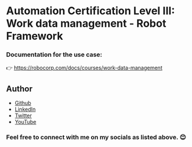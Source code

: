 # Automation Certification Level III: Work data management - Robot Framework

### Documentation for the use case:<br>

👉 https://robocorp.com/docs/courses/work-data-management

## Author

- [Github](https://github.com/Klaus-in-Tech)
- [LinkedIn](https://www.linkedin.com/in/kakoozaallanklaus/)
- [Twitter](https://twitter.com/Klaus_in_Tech)
- [YouTube](https://www.youtube.com/channel/UCbChxT4XT0MUhySZvTBZ0Mg)

### Feel free to connect with me on my socials as listed above. 😊
